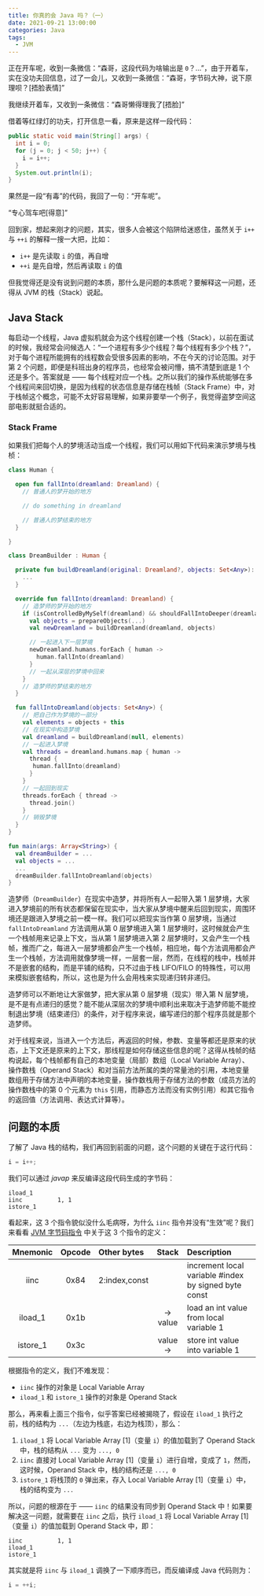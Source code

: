 ```yaml
---
title: 你真的会 Java 吗？（一）
date: 2021-09-21 13:00:00
categories: Java
tags:
  - JVM
---
```


正在开车呢，收到一条微信：“森哥，这段代码为啥输出是 `0`？...”，由于开着车，实在没功夫回信息，过了一会儿，又收到一条微信：“森哥，字节码大神，说下原理呗？[捂脸表情]”

我继续开着车，又收到一条微信：“森哥懒得理我了[捂脸]”

借着等红绿灯的功夫，打开信息一看，原来是这样一段代码：

```java
public static void main(String[] args) {
  int i = 0;
  for (j = 0; j < 50; j++) {
    i = i++;
  }
  System.out.println(i);
}
```

果然是一段“有毒”的代码，我回了一句：“开车呢”。

“专心驾车吧[得意]”

回到家，想起来刚才的问题，其实，很多人会被这个陷阱给迷惑住，虽然关于 `i++` 与 `++i` 的解释一搜一大把，比如：

* `i++` 是先读取 `i` 的值，再自增
* `++i` 是先自增，然后再读取 `i` 的值

但我觉得还是没有说到问题的本质，那什么是问题的本质呢？要解释这一问题，还得从 JVM 的栈（Stack）说起。

## Java Stack

每启动一个线程，Java 虚拟机就会为这个线程创建一个栈（Stack），以前在面试的时候，我经常会问候选人：“一个进程有多少个线程？每个线程有多少个栈？”，对于每个进程所能拥有的线程数会受很多因素的影响，不在今天的讨论范围。对于第 2 个问题，即便是科班出身的程序员，也经常会被问懵，搞不清楚到底是 1 个还是多个。答案就是 —— 每个线程对应一个栈。之所以我们的操作系统能够在多个线程间来回切换，是因为线程的状态信息是存储在栈帧（Stack Frame）中，对于栈帧这个概念，可能不太好容易理解，如果非要举一个例子，我觉得盗梦空间这部电影就挺合适的。

### Stack Frame

如果我们把每个人的梦境活动当成一个线程，我们可以用如下代码来演示梦境与栈桢：

```kotlin
class Human {

  open fun fallInto(dreamland: Dreamland) {
    // 普通人的梦开始的地方

    // do something in dreamland

    // 普通人的梦结束的地方
  }

}

class DreamBuilder : Human {

  private fun buildDreamland(original: Dreamland?, objects: Set<Any>): Dreamland {
    ...
  }

  override fun fallInto(dreamland: Dreamland) {
    // 造梦师的梦开始的地方
    if (isControlledByMySelf(dreamland) && shouldFallIntoDeeper(dreamland)) {
      val objects = prepareObjects(...)
      val newDreamland = buildDreamland(dreamland, objects)

      // 一起进入下一层梦境
      newDreamland.humans.forEach { human ->
        human.fallInto(dreamland)
      }
      // 一起从深层的梦境中回来
    }
    // 造梦师的梦结束的地方
  }

  fun fallIntoDreamland(objects: Set<Any>) {
    // 把自己作为梦境的一部分
    val elements = objects + this
    // 在现实中构造梦境
    val dreamland = buildDreamland(null, elements)
    // 一起进入梦境
    val threads = dreamland.humans.map { human ->
      thread {
       human.fallInto(dreamland)
      }
    }
    // 一起回到现实
    threads.forEach { thread ->
      thread.join()
    }
    // 销毁梦境
  }
}

fun main(args: Array<String>) {
  val dreamBuilder = ...
  val objects = ...
  ...
  dreamBuilder.fallIntoDreamland(objects)
}
```

造梦师（`DreamBuilder`）在现实中造梦，并将所有人一起带入第 1 层梦境，大家进入梦境前的所有状态都保留在现实中，当大家从梦境中醒来后回到现实，周围环境还是跟进入梦境之前一模一样。我们可以把现实当作第 0 层梦境，当通过 `fallIntoDreamland` 方法调用从第 0 层梦境进入第 1 层梦境时，这时候就会产生一个栈帧用来记录上下文，当从第 1 层梦境进入第 2 层梦境时，又会产生一个栈帧，推而广之，每进入一层梦境都会产生一个栈帧，相应地，每个方法调用都会产生一个栈帧，方法调用就像梦境一样，一层套一层，然而，在线程的栈中，栈帧并不是嵌套的结构，而是平铺的结构，只不过由于栈 LIFO/FILO 的特殊性，可以用来模拟嵌套结构，所以，这也是为什么会用栈来实现递归转非递归。

造梦师可以不断地让大家做梦，把大家从第 0 层梦境（现实）带入第 N 层梦境，是不是有点递归的感觉？能不能从深层次的梦境中顺利出来取决于造梦师能不能控制退出梦境（结束递归）的条件，对于程序来说，编写递归的那个程序员就是那个造梦师。

对于线程来说，当进入一个方法后，再返回的时候，参数、变量等都还是原来的状态，上下文还是原来的上下文，那线程是如何存储这些信息的呢？这得从栈帧的结构说起，每个栈帧都有自己的本地变量（局部）数组（Local Variable Array）、操作数栈（Operand Stack）和对当前方法所属的类的常量池的引用，本地变量数组用于存储方法中声明的本地变量，操作数栈用于存储方法的参数（成员方法的操作数栈中的第 0 个元素为 `this` 引用，而静态方法而没有实例引用）和其它指令的返回值（方法调用、表达式计算等）。

## 问题的本质

了解了 Java 栈的结构，我们再回到前面的问题，这个问题的关键在于这行代码：

```java
i = i++;
```

我们可以通过 *javap* 来反编译这段代码生成的字节码：

```
iload_1
iinc          1, 1
istore_1
```

看起来，这 3 个指令貌似没什么毛病呀，为什么 `iinc` 指令并没有“生效”呢？我们来看看 [JVM 字节码指令](https://en.wikipedia.org/wiki/List_of_Java_bytecode_instructions) 中关于这 3 个指令的定义：

| Mnemonic | Opcode | Other bytes   | Stack     | Description                                          |
|:--------:|:------:|:--------------|:---------:|:-----------------------------------------------------|
| iinc     | 0x84   | 2:index,const |           | increment local variable #index by signed byte const |
| iload_1  | 0x1b   |               | -> value  | load an int value from local variable 1              |
| istore_1 | 0x3c   |               | value ->  | store int value into variable 1                      |

根据指令的定义，我们不难发现：

* `iinc` 操作的对象是 Local Variable Array
* `iload_1` 和 `istore_1` 操作的对象是 Operand Stack

那么，再来看上面三个指令，似乎答案已经被揭晓了，假设在 `iload_1` 执行之前，栈的结构为 `...`（左边为栈底，右边为栈顶），那么：

1. `iload_1` 将 Local Variable Array [1]（变量 `i`）的值加载到了 Operand Stack 中，栈的结构从 `...` 变为 `..., 0`
1. `iinc` 直接对 Local Variable Array [1]（变量 `i`）进行自增，变成了 `1`，然而，这时候，Operand Stack 中，栈的结构还是 `..., 0`
1. `istore_1` 将栈顶的 `0` 弹出来，存入 Local Variable Array [1]（变量 `i`）中，栈的结构变为 `...`

所以，问题的根源在于 —— `iinc` 的结果没有同步到 Operand Stack 中！如果要解决这一问题，就需要在 `iinc` 之后，执行 `iload_1` 将 Local Variable Array [1]（变量 `i`）的值加载到 Operand Stack 中，即：

```
iinc          1, 1
iload_1
istore_1
```
其实就是将 `iinc` 与 `iload_1` 调换了一下顺序而已，而反编译成 Java 代码则为：

```java
i = ++i;
```
